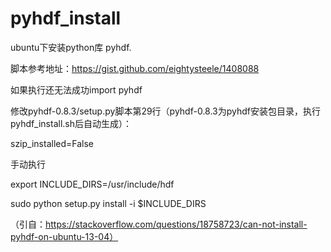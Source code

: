 # pyhdf_install
ubuntu下安装python库 pyhdf.

脚本参考地址：https://gist.github.com/eightysteele/1408088



如果执行还无法成功import pyhdf

修改pyhdf-0.8.3/setup.py脚本第29行（pyhdf-0.8.3为pyhdf安装包目录，执行pyhdf_install.sh后自动生成）：

szip_installed=False

手动执行

export INCLUDE_DIRS=/usr/include/hdf

sudo python setup.py install -i $INCLUDE_DIRS

（引自：https://stackoverflow.com/questions/18758723/can-not-install-pyhdf-on-ubuntu-13-04）


